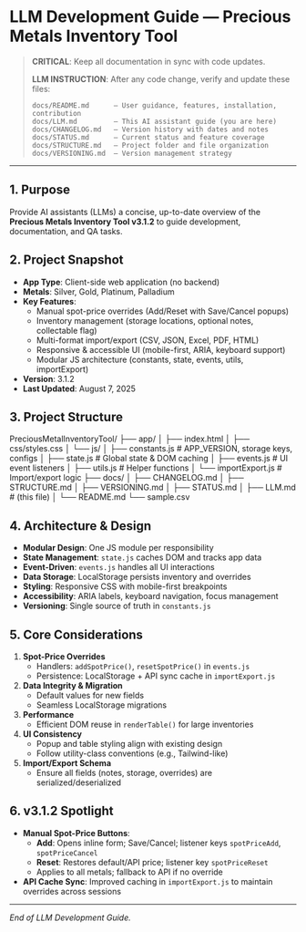# LLM Development Guide — Precious Metals Inventory Tool

> **CRITICAL**: Keep all documentation in sync with code updates.  
>  
> **LLM INSTRUCTION**: After any code change, verify and update these files:  
> ```  
> docs/README.md      — User guidance, features, installation, contribution  
> docs/LLM.md         — This AI assistant guide (you are here)  
> docs/CHANGELOG.md   — Version history with dates and notes  
> docs/STATUS.md      — Current status and feature coverage  
> docs/STRUCTURE.md   — Project folder and file organization  
> docs/VERSIONING.md  — Version management strategy  
> ```

---

## 1. Purpose

Provide AI assistants (LLMs) a concise, up-to-date overview of the **Precious Metals Inventory Tool v3.1.2** to guide development, documentation, and QA tasks.

## 2. Project Snapshot

- **App Type**: Client-side web application (no backend)  
- **Metals**: Silver, Gold, Platinum, Palladium  
- **Key Features**:  
  - Manual spot-price overrides (Add/Reset with Save/Cancel popups)  
  - Inventory management (storage locations, optional notes, collectable flag)  
  - Multi-format import/export (CSV, JSON, Excel, PDF, HTML)  
  - Responsive & accessible UI (mobile-first, ARIA, keyboard support)  
  - Modular JS architecture (constants, state, events, utils, importExport)  
- **Version**: 3.1.2  
- **Last Updated**: August 7, 2025  

## 3. Project Structure

PreciousMetalInventoryTool/
├── app/
│   ├── index.html
│   ├── css/styles.css
│   └── js/
│       ├── constants.js      # APP_VERSION, storage keys, configs
│       ├── state.js          # Global state & DOM caching
│       ├── events.js         # UI event listeners
│       ├── utils.js          # Helper functions
│       └── importExport.js   # Import/export logic
├── docs/
│   ├── CHANGELOG.md
│   ├── STRUCTURE.md
│   ├── VERSIONING.md
│   ├── STATUS.md
│   ├── LLM.md               # (this file)
│   └── README.md
└── sample.csv

## 4. Architecture & Design

- **Modular Design**: One JS module per responsibility  
- **State Management**: `state.js` caches DOM and tracks app data  
- **Event-Driven**: `events.js` handles all UI interactions  
- **Data Storage**: LocalStorage persists inventory and overrides  
- **Styling**: Responsive CSS with mobile-first breakpoints  
- **Accessibility**: ARIA labels, keyboard navigation, focus management  
- **Versioning**: Single source of truth in `constants.js`  

## 5. Core Considerations

1. **Spot-Price Overrides**  
   - Handlers: `addSpotPrice()`, `resetSpotPrice()` in `events.js`  
   - Persistence: LocalStorage + API sync cache in `importExport.js`  
2. **Data Integrity & Migration**  
   - Default values for new fields  
   - Seamless LocalStorage migrations  
3. **Performance**  
   - Efficient DOM reuse in `renderTable()` for large inventories  
4. **UI Consistency**  
   - Popup and table styling align with existing design  
   - Follow utility-class conventions (e.g., Tailwind-like)  
5. **Import/Export Schema**  
   - Ensure all fields (notes, storage, overrides) are serialized/deserialized  

## 6. v3.1.2 Spotlight

- **Manual Spot-Price Buttons**:  
  - **Add**: Opens inline form; Save/Cancel; listener keys `spotPriceAdd`, `spotPriceCancel`  
  - **Reset**: Restores default/API price; listener key `spotPriceReset`  
  - Applies to all metals; fallback to API if no override  
- **API Cache Sync**: Improved caching in `importExport.js` to maintain overrides across sessions  

---

*End of LLM Development Guide.*